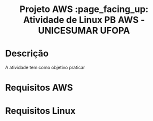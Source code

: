 <h1 align="center"> Projeto AWS :page_facing_up: <br>
Atividade de Linux PB AWS - UNICESUMAR UFOPA

# Descrição
A atividade tem como objetivo praticar 

# Requisitos AWS

# Requisitos Linux
